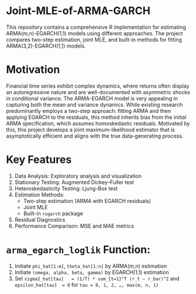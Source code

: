 # Joint-MLE-of-ARMA-GARCH
This repository contains a comprehensive R implementation for estimating ARMA(m,n)-EGARCH(1,1) models using different approaches. The project compares two-step estimation, joint MLE, and built-in methods for fitting ARMA(3,2)-EGARCH(1,1) models.

# Motivation
Financial time series exhibit complex dynamics, where returns often display an autoregressive nature and are well-documented with asymmetric shocks in conditional variance. The ARMA-EGARCH model is very appealing in capturing both the mean and variance dynamics. While existing research predominantly employs a two-step approach: fitting ARMA and then applying EGARCH to the residuals, this method inherits bias from the initial ARMA specification, which assumes homoskedastic residuals. Motivated by this, this project develops a joint maximum-likelihood estimator that is asymptotically efficient and aligns with the true data-generating process.


# Key Features
1. Data Analysis: Exploratory analysis and visualization
2. Stationary Testing: Augmented Dickey–Fuller test
3. Heteroskedasticity Testing: Ljung-Box test
4. Estimation Methods:
   - Two-step estimation (ARMA with EGARCH residuals)
   - Joint MLE
   - Built-in ``rugarch`` package
5. Residual Diagnostics
6. Performance Comparison: MSE and MAE metrics

# ``arma_egarch_loglik`` Function:
1. Initiate `phi_hat[1:m]`, `theta_hat[1:n]` by ARMA(m,n) estimation  
2. Initiate `(omega, alpha, beta, gamma)` by EGARCH(1,1) estimation  
3. Set `sigma2_hat[tau]   = (1/T) * sum_{t=1}^T (r_t – r_bar)^2` and `epsilon_hat[tau]  = 0` for `tau = 0, 1, 2, …, max(m, n, 1)`
